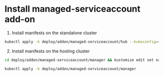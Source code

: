 [comment]: # ( Copyright Contributors to the Open Cluster Management project )
# Install managed-serviceaccount add-on 

1. Install manifests on the standalone cluster

```bash
kubectl apply -k deploy/addon/managed-serviceaccount/hub --kubeconfig=<standalone-kubeconfig>
```

2. Install manifests on the hosting cluster

```bash
cd deploy/addon/managed-serviceaccount/manager && kustomize edit set namespace $HUB_NAME

kubectl apply -k deploy/addon/managed-serviceaccount/manager 
```